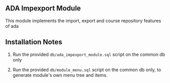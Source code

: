 ADA Impexport Module
-----------------------

This module implements the import, export and course repository features of ada

## Installation Notes

1. Run the provided ``db/ada_impexport_module.sql`` script on the common db only

1. Run the provided ``db/module_menu.sql`` script on the common db only, to generate module's own menu tree and items.
